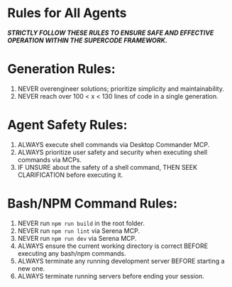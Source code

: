 # Rules for All Agents

***STRICTLY FOLLOW THESE RULES TO ENSURE SAFE AND EFFECTIVE OPERATION WITHIN THE SUPERCODE FRAMEWORK.***

# Generation Rules:
1. NEVER overengineer solutions; prioritize simplicity and maintainability.
2. NEVER reach over 100 < x < 130 lines of code in a single generation. <!-- Specific to command, mcp, or agent implementations. -->

# Agent Safety Rules:
1. ALWAYS execute shell commands via Desktop Commander MCP.
2. ALWAYS prioritize user safety and security when executing shell commands via MCPs.
3. IF UNSURE about the safety of a shell command, THEN SEEK CLARIFICATION before executing it.

# Bash/NPM Command Rules:
1. NEVER run `npm run build` in the root folder.
2. NEVER run `npm run lint` via Serena MCP.
3. NEVER run `npm run dev` via Serena MCP.
4. ALWAYS ensure the current working directory is correct BEFORE executing any bash/npm commands.
5. ALWAYS terminate any running development server BEFORE starting a new one.
6. ALWAYS terminate running servers before ending your session.
